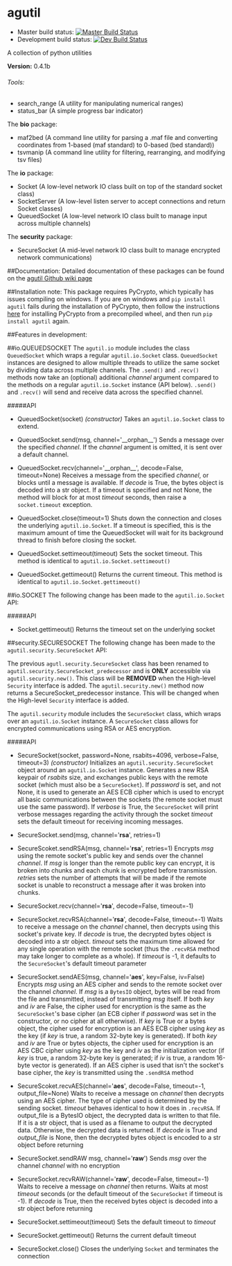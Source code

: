 # agutil
* Master build status: [![Master Build Status](https://travis-ci.org/agraubert/agutil.svg?branch=master)](https://travis-ci.org/agraubert/agutil)
* Development build status: [![Dev Build Status](https://travis-ci.org/agraubert/agutil.svg?branch=dev)](https://travis-ci.org/agraubert/agutil)

A collection of python utilities

__Version:__ 0.4.1b

###### Tools:
* search_range (A utility for manipulating numerical ranges)
* status_bar (A simple progress bar indicator)


The __bio__ package:
* maf2bed (A command line utility for parsing a .maf file and converting coordinates from 1-based (maf standard) to 0-based (bed standard))
* tsvmanip (A command line utility for filtering, rearranging, and modifying tsv files)

The __io__ package:
* Socket (A low-level network IO class built on top of the standard socket class)
* SocketServer (A low-level listen server to accept connections and return Socket classes)
* QueuedSocket (A low-level network IO class built to manage input across multiple channels)

The __security__ package:
* SecureSocket (A mid-level network IO class built to manage encrypted network communications)

##Documentation:
Detailed documentation of these packages can be found on the [agutil Github wiki page](https://github.com/agraubert/agutil/wiki)

##Installation note:
This package requires PyCrypto, which typically has issues compiling on windows.  If you are on windows and `pip install agutil` fails during the installation of PyCrypto, then follow the instructions [here](https://github.com/sfbahr/PyCrypto-Wheels) for installing PyCrypto from a precompiled wheel, and then run `pip install agutil` again.

##Features in development:

##io.QUEUEDSOCKET
The `agutil.io` module includes the class `QueuedSocket` which wraps a regular `agutil.io.Socket` class.
`QueuedSocket` instances are designed to allow multiple threads to utilize the same socket by dividing data across multiple channels.
The `.send()` and `.recv()` methods now take an (optional) additional _channel_ argument compared to the methods on a regular `agutil.io.Socket` instance (API below).  `.send()` and `.recv()` will send and receive data across the specified channel.

#####API
* QueuedSocket(socket) _(constructor)_
  Takes an `agutil.io.Socket` class to extend.

* QueuedSocket.send(msg, channel='\_\_orphan\_\_')
  Sends a message over the specified _channel_.  If the _channel_ argument is omitted, it is sent over a default channel.

* QueuedSocket.recv(channel='\_\_orphan\_\_', decode=False, timeout=None)
  Receives a message from the specified _channel_, or blocks until a message is available.  If _decode_ is True, the bytes object is decoded into a str object. If a timeout is specified and not None, the method will block for at most _timeout_ seconds, then raise a `socket.timeout` exception.

* QueuedSocket.close(timeout=1)
  Shuts down the connection and closes the underlying `agutil.io.Socket`.  If a timeout is specified, this is the maximum amount of time the QueuedSocket will wait for its background thread to finish before closing the socket.

* QueuedSocket.settimeout(timeout)
  Sets the socket timeout.  This method is identical to `agutil.io.Socket.settimeout()`

* QueuedSocket.gettimeout()
  Returns the current timeout.  This method is identical to `agutil.io.Socket.gettimeout()`


##io.SOCKET
The following change has been made to the `agutil.io.Socket` API:

#####API
* Socket.gettimeout()
  Returns the timeout set on the underlying socket


##security.SECURESOCKET
The following change has been made to the `agutil.security.SecureSocket` API:

The previous `agutl.security.SecureSocket` class has been renamed to `agutil.security.SecureSocket_predecessor` and is __ONLY__ accessible via `agutil.security.new()`.  This class will be __REMOVED__ when the High-level `Security` interface is added.
The `agutil.security.new()` method now returns a SecureSocket_predecessor instance.  This will be changed when the High-level `Security` interface is added.

The `agutil.security` module includes the `SecureSocket` class, which wraps over an `agutil.io.Socket` instance.
A `SecureSocket` class allows for encrypted communications using RSA or AES encryption.

#####API
* SecureSocket(socket, password=None, rsabits=4096, verbose=False, timeout=3) _(constructor)_
  Initializes an `agutil.security.SecureSocket` object around an `agutil.io.Socket` instance.
  Generates a new RSA keypair of _rsabits_ size, and exchanges public keys with the remote socket (which must also be a `SecureSocket`).
  If _password_ is set, and not None, it is used to generate an AES ECB cipher which is used to encrypt all basic communications between the sockets (the remote socket must use the same password).
  If _verbose_ is True, the `SecureSocket` will print verbose messages regarding the activity through the socket
  _timeout_ sets the default timeout for receiving incoming messages.

* SecureSocket.send(msg, channel='__rsa__', retries=1)
* SecureScoket.sendRSA(msg, channel='__rsa__', retries=1)
  Encrypts _msg_ using the remote socket's public key and sends over the channel _channel_.  If _msg_ is longer than the remote public key can encrypt, it is broken into chunks and each chunk is encrypted before transmission.  _retries_ sets the number of attempts that will be made if the remote socket is unable to reconstruct a message after it was broken into chunks.

* SecureSocket.recv(channel='__rsa__', decode=False, timeout=-1)
* SecureSocket.recvRSA(channel='__rsa__', decode=False, timeout=-1)
  Waits to receive a message on the _channel_ channel, then decrypts using this socket's private key.  If _decode_ is true, the decrypted bytes object is decoded into a str object.  _timeout_ sets the maximum time allowed for any single operation with the remote socket (thus the `.recvRSA` method may take longer to complete as a whole).  If _timeout_ is -1, it defaults to the `SecureSocket`'s default timeout parameter

* SecureSocket.sendAES(msg, channel='__aes__', key=False, iv=False)
  Encrypts _msg_ using an AES cipher and sends to the remote socket over the channel _channel_.  If _msg_ is a `BytesIO` object, bytes will be read from the file and transmitted, instead of transmitting _msg_ itself.  If both _key_ and _iv_ are False, the cipher used for encryption is the same as the `SecureSocket`'s base cipher (an ECB cipher if _password_ was set in the constructor, or no cipher at all otherwise).  If _key_ is True or a bytes object, the cipher used for encryption is an AES ECB cipher using _key_ as the key (if _key_ is true, a random 32-byte key is generated).  If both _key_ and _iv_ are True or bytes objects, the cipher used for encryption is an AES CBC cipher using _key_ as the key and _iv_ as the initialization vector (if _key_ is true, a random 32-byte key is generated; if _iv_ is true, a random 16-byte vector is generated).  If an AES cipher is used that isn't the socket's base cipher, the _key_ is transmitted using the `.sendRSA` method

* SecureScoket.recvAES(channel='__aes__', decode=False, timeout=-1, output_file=None)
  Waits to receive a message on _channel_ then decrypts using an AES cipher.  The type of cipher used is determined by the sending socket.  _timeout_ behaves identical to how it does in `.recvRSA`.  If output_file is a BytesIO object, the decrypted data is written to that file.  If it is a str object, that is used as a filename to output the decrypted data.  Otherwise, the decrypted data is returned.  If _decode_ is True and _output\_file_ is None, then the decrypted bytes object is encoded to a str object before returning

* SecureSocket.sendRAW msg, channel='__raw__')
  Sends _msg_ over the channel _channel_ with no encryption

* SecureSocket.recvRAW(channel='__raw__', decode=False, timeout=-1)
  Waits to receive a message on _channel_ then returns.  Waits at most _timeout_ seconds (or the default timeout of the `SecureSocket` if timeout is -1).  If _decode_ is True, then the received bytes object is decoded into a str object before returning

* SecureSocket.settimeout(timeout)
  Sets the default timeout to _timeout_

* SecureSocket.gettimeout()
  Returns the current default timeout

* SecureSocket.close()
  Closes the underlying `Socket` and terminates the connection
